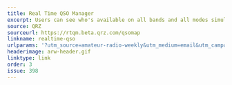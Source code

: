 ```yaml
---
title: Real Time QSO Manager
excerpt: Users can see who's available on all bands and all modes simultaneously.
source: QRZ
sourceurl: https://rtqm.beta.qrz.com/qsomap
linkname: realtime-qso
urlparams: '?utm_source=amateur-radio-weekly&utm_medium=email&utm_campaign=newsletter'
headerimage: arw-header.gif
linktype: link
order: 3
issue: 398
---
```

